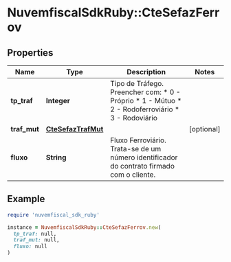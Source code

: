 # NuvemfiscalSdkRuby::CteSefazFerrov

## Properties

| Name | Type | Description | Notes |
| ---- | ---- | ----------- | ----- |
| **tp_traf** | **Integer** | Tipo de Tráfego.  Preencher com:  * 0 - Próprio  * 1 - Mútuo  * 2 - Rodoferroviário  * 3 - Rodoviário |  |
| **traf_mut** | [**CteSefazTrafMut**](CteSefazTrafMut.md) |  | [optional] |
| **fluxo** | **String** | Fluxo Ferroviário.  Trata-se de um número identificador do contrato firmado com o cliente. |  |

## Example

```ruby
require 'nuvemfiscal_sdk_ruby'

instance = NuvemfiscalSdkRuby::CteSefazFerrov.new(
  tp_traf: null,
  traf_mut: null,
  fluxo: null
)
```

